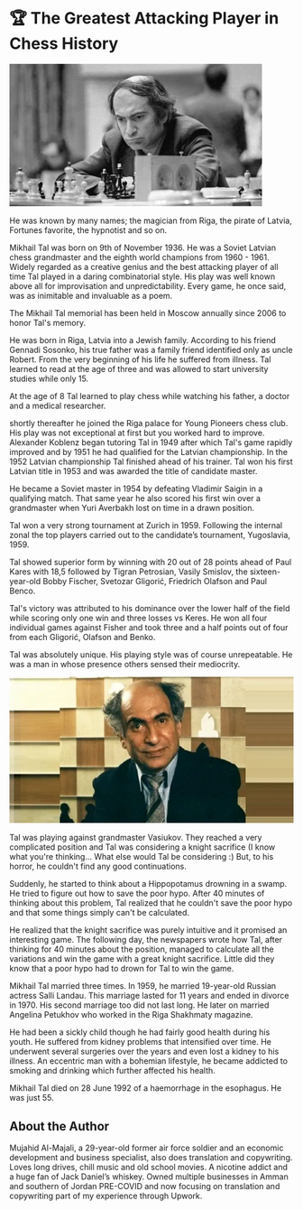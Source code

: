 # 🏆 The Greatest Attacking Player in Chess History

![chess](_static/images/mikhail-tal/mikhail_tal_1.jpg)

He was known by many names; the magician from Riga, the pirate of Latvia, Fortunes favorite, the hypnotist and so on.

Mikhail Tal was born on 9th of November 1936. He was a Soviet Latvian chess grandmaster and the eighth world champions from 1960 - 1961. Widely regarded as a creative genius and the best attacking player of all time Tal played in a daring combinatorial style. His play was well known above all for improvisation and unpredictability. Every game, he once said, was as inimitable and invaluable as a poem.

The Mikhail Tal memorial has been held in Moscow annually since 2006 to honor Tal's memory.

He was born in Riga, Latvia into a Jewish family. According to his friend Gennadi Sosonko, his true father was a family friend identified only as uncle Robert. From the very beginning of his life he suffered from illness. Tal learned to read at the age of three and was allowed to start university studies while only 15.

At the age of 8 Tal learned to play chess while watching his father, a doctor and a medical researcher.

shortly thereafter he joined the Riga palace for Young Pioneers chess club. His play was not exceptional at first but you worked hard to improve. Alexander Koblenz began tutoring Tal in 1949 after which Tal's game rapidly improved and by 1951 he had qualified for the Latvian championship. In the 1952 Latvian championship Tal finished ahead of his trainer. Tal won his first Latvian title in 1953 and was awarded the title of candidate master.

He became a Soviet master in 1954 by defeating Vladimir Saigin in a qualifying match. That same year he also scored his first win over a grandmaster when Yuri Averbakh lost on time in a drawn position.

Tal won a very strong tournament at Zurich in 1959. Following the internal zonal the top players carried out to the candidate’s tournament, Yugoslavia, 1959.

Tal showed superior form by winning with 20 out of 28 points ahead of Paul Kares with 18,5 followed by Tigran Petrosian, Vasily Smislov, the sixteen-year-old Bobby Fischer, Svetozar Gligorić, Friedrich Olafson and Paul Benco.

Tal's victory was attributed to his dominance over the lower half of the field while scoring only one win and three losses vs Keres. He won all four individual games against Fisher and took three and a half points out of four from each Gligorić, Olafson and Benko.

Tal was absolutely unique. His playing style was of course unrepeatable. He was a man in whose presence others sensed their mediocrity.

![chess](_static/images/mikhail-tal/mikhail_tal_2.png)

Tal was playing against grandmaster Vasiukov. They reached a very complicated position and Tal was considering a knight sacrifice (I know what you're thinking... What else would Tal be considering :) But, to his horror, he couldn't find any good continuations.

Suddenly, he started to think about a Hippopotamus drowning in a swamp. He tried to figure out how to save the poor hypo. After 40 minutes of thinking about this problem, Tal realized that he couldn't save the poor hypo and that some things simply can't be calculated.

He realized that the knight sacrifice was purely intuitive and it promised an interesting game. The following day, the newspapers wrote how Tal, after thinking for 40 minutes about the position, managed to calculate all the variations and win the game with a great knight sacrifice. Little did they know that a poor hypo had to drown for Tal to win the game.

Mikhail Tal married three times. In 1959, he married 19-year-old Russian actress Salli Landau. This marriage lasted for 11 years and ended in divorce in 1970. His second marriage too did not last long. He later on married Angelina Petukhov who worked in the Riga Shakhmaty magazine.

He had been a sickly child though he had fairly good health during his youth. He suffered from kidney problems that intensified over time. He underwent several surgeries over the years and even lost a kidney to his illness. An eccentric man with a bohemian lifestyle, he became addicted to smoking and drinking which further affected his health.

Mikhail Tal died on 28 June 1992 of a haemorrhage in the esophagus. He was just 55.

## About the Author

Mujahid Al-Majali, a 29-year-old former air force soldier and an economic
development and business specialist, also does translation and copywriting.
Loves long drives, chill music and old school movies. A nicotine addict and a
huge fan of Jack Daniel’s whiskey. Owned multiple businesses in Amman and
southern of Jordan PRE-COVID and now focusing on translation and copywriting
part of my experience through Upwork.
